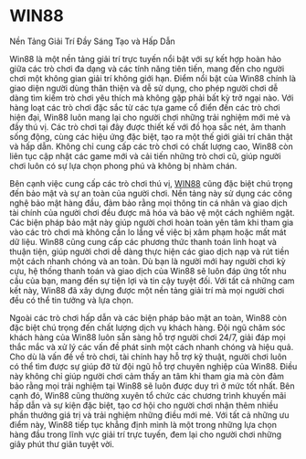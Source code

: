 # WIN88

Nền Tảng Giải Trí Đầy Sáng Tạo và Hấp Dẫn

Win88 là một nền tảng giải trí trực tuyến nổi bật với sự kết hợp hoàn hảo giữa các trò chơi đa dạng và các tính năng tiên tiến, mang đến cho người chơi một không gian giải trí không giới hạn. Điểm nổi bật của Win88 chính là giao diện người dùng thân thiện và dễ sử dụng, cho phép người chơi dễ dàng tìm kiếm trò chơi yêu thích mà không gặp phải bất kỳ trở ngại nào. Với hàng loạt các trò chơi đặc sắc từ các tựa game cổ điển đến các trò chơi hiện đại, Win88 luôn mang lại cho người chơi những trải nghiệm mới mẻ và đầy thú vị. Các trò chơi tại đây được thiết kế với đồ họa sắc nét, âm thanh sống động, cùng các hiệu ứng đặc biệt, tạo ra một thế giới giải trí chân thật và hấp dẫn. Không chỉ cung cấp các trò chơi có chất lượng cao, Win88 còn liên tục cập nhật các game mới và cải tiến những trò chơi cũ, giúp người chơi luôn có sự lựa chọn phong phú và không bị nhàm chán.

Bên cạnh việc cung cấp các trò chơi thú vị, <a href="[LINK](https://win88-vn.com">WIN88</a>  cũng đặc biệt chú trọng đến bảo mật và sự an toàn của người chơi. Nền tảng này sử dụng các công nghệ bảo mật hàng đầu, đảm bảo rằng mọi thông tin cá nhân và giao dịch tài chính của người chơi đều được mã hóa và bảo vệ một cách nghiêm ngặt. Các biện pháp bảo mật này giúp người chơi hoàn toàn yên tâm khi tham gia vào các trò chơi mà không cần lo lắng về việc bị xâm phạm hoặc mất mát dữ liệu. Win88 cũng cung cấp các phương thức thanh toán linh hoạt và thuận tiện, giúp người chơi dễ dàng thực hiện các giao dịch nạp và rút tiền một cách nhanh chóng và an toàn. Dù bạn là người mới hay người chơi kỳ cựu, hệ thống thanh toán và giao dịch của Win88 sẽ luôn đáp ứng tốt nhu cầu của bạn, mang đến sự tiện lợi và tin cậy tuyệt đối. Với tất cả những cam kết này, Win88 đã xây dựng được một nền tảng giải trí mà mọi người chơi đều có thể tin tưởng và lựa chọn.

Ngoài các trò chơi hấp dẫn và các biện pháp bảo mật an toàn, Win88 còn đặc biệt chú trọng đến chất lượng dịch vụ khách hàng. Đội ngũ chăm sóc khách hàng của Win88 luôn sẵn sàng hỗ trợ người chơi 24/7, giải đáp mọi thắc mắc và xử lý các vấn đề phát sinh một cách nhanh chóng và hiệu quả. Cho dù là vấn đề về trò chơi, tài chính hay hỗ trợ kỹ thuật, người chơi luôn có thể tìm được sự giúp đỡ từ đội ngũ hỗ trợ chuyên nghiệp của Win88. Điều này không chỉ giúp người chơi cảm thấy an tâm khi tham gia mà còn đảm bảo rằng mọi trải nghiệm tại Win88 sẽ luôn được duy trì ở mức tốt nhất. Bên cạnh đó, Win88 cũng thường xuyên tổ chức các chương trình khuyến mãi hấp dẫn và sự kiện đặc biệt, tạo cơ hội cho người chơi nhận thêm nhiều phần thưởng giá trị và trải nghiệm những điều mới mẻ. Với tất cả những ưu điểm này, Win88 tiếp tục khẳng định mình là một trong những lựa chọn hàng đầu trong lĩnh vực giải trí trực tuyến, đem lại cho người chơi những giây phút thư giãn tuyệt vời.
